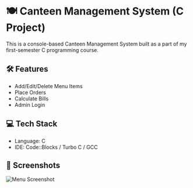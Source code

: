 # 🍽️ Canteen Management System (C Project)

This is a console-based Canteen Management System built as a part of my first-semester C programming course.

## 🛠️ Features
- Add/Edit/Delete Menu Items
- Place Orders
- Calculate Bills
- Admin Login

## 💻 Tech Stack
- Language: C
- IDE: Code::Blocks / Turbo C / GCC

## 📸 Screenshots
![Menu Screenshot](screenshots/menu-screenshot.png)


